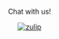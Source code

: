 <div align="center">
 
Chat with us!

[![zulip](https://img.shields.io/badge/zulip-join_chat-brightgreen.svg)](https://social-protocols.zulipchat.com/join/3awvls77dbmolwlradnfmkig/)

</div>
